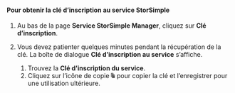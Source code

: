 #### <a name="to-get-the-storsimple-service-registration-key"></a>Pour obtenir la clé d’inscription au service StorSimple
1. Au bas de la page **Service StorSimple Manager**, cliquez sur **Clé d’inscription**.
2. Vous devez patienter quelques minutes pendant la récupération de la clé. La boîte de dialogue **Clé d’inscription au service** s’affiche.
   
   1. Trouvez la **Clé d’inscription du service**.
   2. Cliquez sur l’icône de copie ![](./media/storsimple-ova-get-service-registration-key/image6-include.png) pour copier la clé et l’enregistrer pour une utilisation ultérieure.

